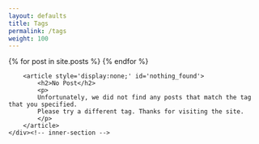 ```yaml
---
layout: defaults
title: Tags
permalink: /tags
weight: 100
---
```


<!-- 
This tag search solution is somewhat hacky. There are other ways to do this including setting up some additional Ruby code within the Jekyll version that you are running. Eventually, I may switch this to using a different search method.
-->

<section>
    <div class='inner-section'>
        {% for post in site.posts %}
        <article style='display:none;' class='single_post'>
            <h2 class='single_title'>{{ post.title }}</h2>
            <div style='display: none;' class='single_tags'>{% for tag in post.tags %}{{ tag }}-{% endfor %}</div>
            <div class='date'>{{ post.date | date: '%B %d, %Y' }}</div>
            <p class='single_content'>{{ post.excerpt | remove: '<p>' | remove: '</p>' }}</p>
        </article>
        {% endfor %}

        <article style='display:none;' id='nothing_found'>
            <h2>No Post</h2>
            <p>
            Unfortunately, we did not find any posts that match the tag that you specified. 
            Please try a different tag. Thanks for visiting the site.
            </p>
        </article>
    </div><!-- inner-section -->
</section>

<script>
var display_tags = function() {
    var added = false,
        all_posts = document.getElementsByClassName('single_post'),
        slug = document.location.href.split('/')[4];
        i = 0,
        len = all_posts.length;

    for (; i < len; i++) {
        var cur = all_posts[i];
        title = cur.getElementsByClassName('single_title')[0],
        tags = (cur.getElementsByClassName('single_tags')[0]).innerHTML.split('-'),
        content = cur.getElementsByClassName('single_content')[0],
        tag_len = (tags.length - 1),
        j = 0;
        for (var j = 0; j < tag_len; j++) {
            var cur_tag = tags[j];
            if (cur_tag === slug) {
                all_posts[i].style.display = 'block';
                added = true;
            }
        }
    }
    if (!added) { document.getElementById('nothing_found').style.display = 'block'; }
}
window.onload = function() {
    display_tags();
}
</script>